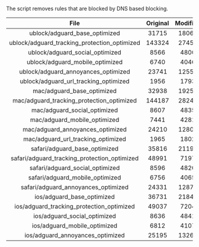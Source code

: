 The script removes rules that are blocked by DNS based blocking.


| File | Original | Modified |
|:----:|:-----:|:-----:|
| ublock/adguard_base_optimized | 31715 | 18064 |
| ublock/adguard_tracking_protection_optimized | 143324 | 27458 |
| ublock/adguard_social_optimized | 8566 | 4800 |
| ublock/adguard_mobile_optimized | 6740 | 4046 |
| ublock/adguard_annoyances_optimized | 23741 | 12556 |
| ublock/adguard_url_tracking_optimized | 1956 | 1793 |
| mac/adguard_base_optimized | 32938 | 19252 |
| mac/adguard_tracking_protection_optimized | 144187 | 28241 |
| mac/adguard_social_optimized | 8607 | 4835 |
| mac/adguard_mobile_optimized | 7441 | 4281 |
| mac/adguard_annoyances_optimized | 24210 | 12802 |
| mac/adguard_url_tracking_optimized | 1965 | 1802 |
| safari/adguard_base_optimized | 35816 | 21199 |
| safari/adguard_tracking_protection_optimized | 48991 | 7197 |
| safari/adguard_social_optimized | 8596 | 4820 |
| safari/adguard_mobile_optimized | 6756 | 4065 |
| safari/adguard_annoyances_optimized | 24331 | 12873 |
| ios/adguard_base_optimized | 36731 | 21845 |
| ios/adguard_tracking_protection_optimized | 49037 | 7204 |
| ios/adguard_social_optimized | 8636 | 4841 |
| ios/adguard_mobile_optimized | 6812 | 4107 |
| ios/adguard_annoyances_optimized | 25195 | 13267 |